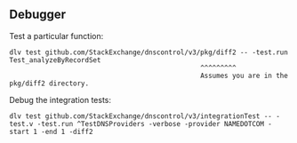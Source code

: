 ## Debugger

Test a particular function:

```shell
dlv test github.com/StackExchange/dnscontrol/v3/pkg/diff2 -- -test.run Test_analyzeByRecordSet
                                                ^^^^^^^^^
                                                Assumes you are in the pkg/diff2 directory.
```

Debug the integration tests:

```shell
dlv test github.com/StackExchange/dnscontrol/v3/integrationTest -- -test.v -test.run ^TestDNSProviders -verbose -provider NAMEDOTCOM -start 1 -end 1 -diff2
```

